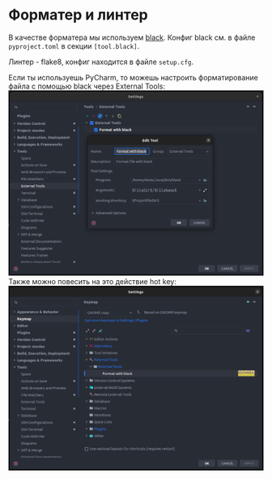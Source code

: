 # Форматер и линтер
В качестве форматера мы используем [black](https://github.com/psf/black).
Конфиг black см. в файле `pyproject.toml` в секции `[tool.black]`.

Линтер - flake8, конфиг находится в файле `setup.cfg`.

Если ты используешь PyCharm, то можешь настроить форматирование файла с помощью black
через External Tools:
![add-external-tool.png](../img/PyCharm/add-external-tool.png)
Также можно повесить на это действие hot key:
![add-hot-key.png](../img/PyCharm/add-hot-key.png)
